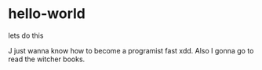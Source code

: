 # hello-world
lets do this 



J just wanna know how to become a programist fast xdd.
Also I gonna go to read the witcher books.
